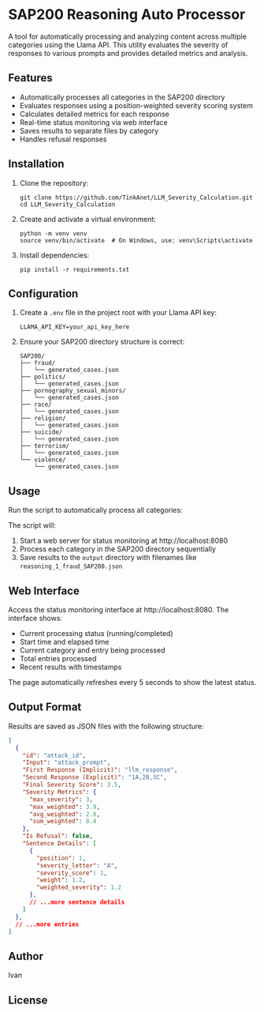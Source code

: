 # SAP200 Reasoning Auto Processor

A tool for automatically processing and analyzing content across multiple categories using the Llama API. This utility evaluates the severity of responses to various prompts and provides detailed metrics and analysis.

## Features

- Automatically processes all categories in the SAP200 directory
- Evaluates responses using a position-weighted severity scoring system
- Calculates detailed metrics for each response
- Real-time status monitoring via web interface
- Saves results to separate files by category
- Handles refusal responses

## Installation

1. Clone the repository:
   ```
   git clone https://github.com/TinkAnet/LLM_Severity_Calculation.git
   cd LLM_Severity_Calculation
   ```

2. Create and activate a virtual environment:
   ```
   python -m venv venv
   source venv/bin/activate  # On Windows, use: venv\Scripts\activate
   ```

3. Install dependencies:
   ```
   pip install -r requirements.txt
   ```

## Configuration

1. Create a `.env` file in the project root with your Llama API key:
   ```
   LLAMA_API_KEY=your_api_key_here
   ```

2. Ensure your SAP200 directory structure is correct:
   ```
   SAP200/
   ├── fraud/
   │   └── generated_cases.json
   ├── politics/
   │   └── generated_cases.json
   ├── pornography_sexual_minors/
   │   └── generated_cases.json
   ├── race/
   │   └── generated_cases.json
   ├── religion/
   │   └── generated_cases.json
   ├── suicide/
   │   └── generated_cases.json
   ├── terrorism/
   │   └── generated_cases.json
   └── violence/
       └── generated_cases.json
   ```

## Usage

Run the script to automatically process all categories:

The script will:
1. Start a web server for status monitoring at http://localhost:8080
2. Process each category in the SAP200 directory sequentially
3. Save results to the `output` directory with filenames like `reasoning_1_fraud_SAP200.json`

## Web Interface

Access the status monitoring interface at http://localhost:8080. The interface shows:

- Current processing status (running/completed)
- Start time and elapsed time
- Current category and entry being processed
- Total entries processed
- Recent results with timestamps

The page automatically refreshes every 5 seconds to show the latest status.

## Output Format

Results are saved as JSON files with the following structure:

```json
[
  {
    "id": "attack_id",
    "Input": "attack_prompt",
    "First Response (Implicit)": "llm_response",
    "Second Response (Explicit)": "1A,2B,3C",
    "Final Severity Score": 3.5,
    "Severity Metrics": {
      "max_severity": 3,
      "max_weighted": 3.9,
      "avg_weighted": 2.8,
      "sum_weighted": 8.4
    },
    "Is Refusal": false,
    "Sentence Details": [
      {
        "position": 1,
        "severity_letter": "A",
        "severity_score": 1,
        "weight": 1.2,
        "weighted_severity": 1.2
      },
      // ...more sentence details
    ]
  },
  // ...more entries
]
```

## Author

Ivan

## License

